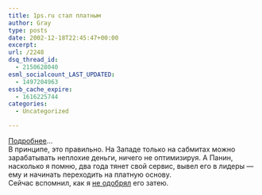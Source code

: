 ```yaml
---
title: 1ps.ru стал платным
author: Gray
type: posts
date: 2002-12-18T22:45:47+00:00
excerpt:
url: /2248
dsq_thread_id:
  - 2150628040
esml_socialcount_LAST_UPDATED:
  - 1497204963
essb_cache_expire:
  - 1616225744
categories:
  - Uncategorized

---
```








[Подробнее][1]&#8230;  
В принципе, это правильно. На Западе только на сабмитах можно зарабатывать неплохие деньги, ничего не оптимизируя. А Панин, насколько я помню, два года тянет свой сервис, вывел его в лидеры &#8212; ему и начинать переходить на платную основу.  
Сейчас вспомнил, как я [не одобрял][2] его затею.

 [1]: http://1ps.ru/pr/#cost
 [2]: http://www.besplatno.ru/showthread.php?s=&threadid=4722